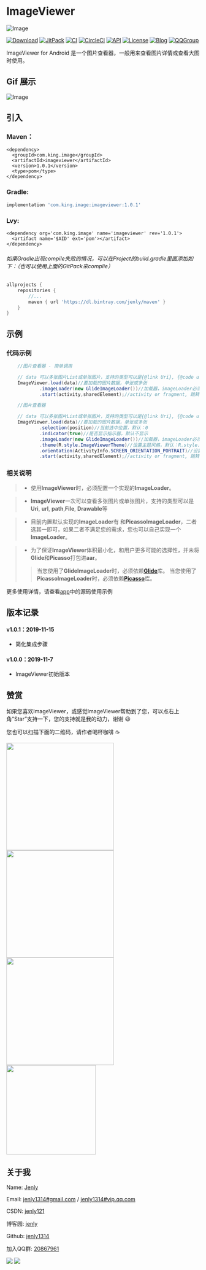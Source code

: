 # ImageViewer

![Image](app/src/main/ic_launcher-web.png)

[![Download](https://img.shields.io/badge/download-App-blue.svg)](https://raw.githubusercontent.com/jenly1314/ImageViewer/master/app/release/app-release.apk)
[![JitPack](https://jitpack.io/v/jenly1314/ImageViewer.svg)](https://jitpack.io/#jenly1314/ImageViewer)
[![CI](https://travis-ci.org/jenly1314/ImageViewer.svg?branch=master)](https://travis-ci.org/jenly1314/ImageViewer)
[![CircleCI](https://circleci.com/gh/jenly1314/ImageViewer.svg?style=svg)](https://circleci.com/gh/jenly1314/ImageViewer)
[![API](https://img.shields.io/badge/API-16%2B-blue.svg?style=flat)](https://android-arsenal.com/api?level=16)
[![License](https://img.shields.io/badge/license-MIT-blue.svg)](https://opensource.org/licenses/mit-license.php)
[![Blog](https://img.shields.io/badge/blog-Jenly-9933CC.svg)](https://jenly1314.github.io/)
[![QQGroup](https://img.shields.io/badge/QQGroup-20867961-blue.svg)](http://shang.qq.com/wpa/qunwpa?idkey=8fcc6a2f88552ea44b1411582c94fd124f7bb3ec227e2a400dbbfaad3dc2f5ad)

ImageViewer for Android 是一个图片查看器，一般用来查看图片详情或查看大图时使用。

## Gif 展示
![Image](GIF.gif)


## 引入

### Maven：
```maven
<dependency>
  <groupId>com.king.image</groupId>
  <artifactId>imageviewer</artifactId>
  <version>1.0.1</version>
  <type>pom</type>
</dependency>
```
### Gradle:
```gradle
implementation 'com.king.image:imageviewer:1.0.1'
```

### Lvy:
```lvy
<dependency org='com.king.image' name='imageviewer' rev='1.0.1'>
  <artifact name='$AID' ext='pom'></artifact>
</dependency>
```

###### 如果Gradle出现compile失败的情况，可以在Project的build.gradle里面添加如下：（也可以使用上面的GitPack来complie）
```gradle
allprojects {
    repositories {
        //...
        maven { url 'https://dl.bintray.com/jenly/maven' }
    }
}
```

## 示例

### 代码示例

```Java
    //图片查看器 - 简单调用

    // data 可以多张图片List或单张图片，支持的类型可以是{@link Uri}, {@code url}, {@code path},{@link File}, {@link DrawableRes resId}…等
    ImageViewer.load(data)//要加载的图片数据，单张或多张
            .imageLoader(new GlideImageLoader())//加载器，imageLoader必须配置，目前内置的有GlideImageLoader或PicassoImageLoader，也可以自己实现
            .start(activity,sharedElement);//activity or fragment, 跳转时的共享元素视图

```

```Java
    //图片查看器

    // data 可以多张图片List或单张图片，支持的类型可以是{@link Uri}, {@code url}, {@code path},{@link File}, {@link DrawableRes resId}…等
    ImageViewer.load(data)//要加载的图片数据，单张或多张
            .selection(position)//当前选中位置，默认：0
            .indicator(true)//是否显示指示器，默认不显示
            .imageLoader(new GlideImageLoader())//加载器，imageLoader必须配置，目前内置的有GlideImageLoader或PicassoImageLoader，也可以自己实现
            .theme(R.style.ImageViewerTheme)//设置主题风格，默认：R.style.ImageViewerTheme
            .orientation(ActivityInfo.SCREEN_ORIENTATION_PORTRAIT)//设置屏幕方向,默认：ActivityInfo.SCREEN_ORIENTATION_BEHIND
            .start(activity,sharedElement);//activity or fragment, 跳转时的共享元素视图

```

### 相关说明
> * 使用**ImageViewer**时，必须配置一个实现的**ImageLoader**。

> * **ImageViewer**一次可以查看多张图片或单张图片，支持的类型可以是**Uri**, **url**, **path**,**File**, **Drawable**等

> * 目前内置默认实现的**ImageLoader**有 和**PicassoImageLoader**，二者选其一即可，如果二者不满足您的需求，您也可以自己实现一个**ImageLoader**。

> * 为了保证**ImageViewer**体积最小化，和用户更多可能的选择性，并未将**Glide**和**Picasso**打包进**aar**。
>>    当您使用了**GlideImageLoader**时，必须依赖[**Glide**](https://github.com/bumptech/glide)库。
>>    当您使用了**PicassoImageLoader**时，必须依赖[**Picasso**](https://github.com/square/picasso)库。


更多使用详情，请查看[app](app)中的源码使用示例

## 版本记录

#### v1.0.1：2019-11-15
*  简化集成步骤

#### v1.0.0：2019-11-7
*  ImageViewer初始版本

## 赞赏
如果您喜欢ImageViewer，或感觉ImageViewer帮助到了您，可以点右上角“Star”支持一下，您的支持就是我的动力，谢谢 :smiley:<p>
您也可以扫描下面的二维码，请作者喝杯咖啡 :coffee:
    <div>
        <img src="https://jenly1314.github.io/image/pay/wxpay.png" width="280" heght="350">
        <img src="https://jenly1314.github.io/image/pay/alipay.png" width="280" heght="350">
        <img src="https://jenly1314.github.io/image/pay/qqpay.png" width="280" heght="350">
        <img src="https://jenly1314.github.io/image/alipay_red_envelopes.jpg" width="233" heght="350">
    </div>

## 关于我
   Name: <a title="关于作者" href="https://about.me/jenly1314" target="_blank">Jenly</a>

   Email: <a title="欢迎邮件与我交流" href="mailto:jenly1314@gmail.com" target="_blank">jenly1314#gmail.com</a> / <a title="给我发邮件" href="mailto:jenly1314@vip.qq.com" target="_blank">jenly1314#vip.qq.com</a>

   CSDN: <a title="CSDN博客" href="http://blog.csdn.net/jenly121" target="_blank">jenly121</a>

   博客园: <a title="博客园" href="https://www.cnblogs.com/jenly" target="_blank">jenly</a>

   Github: <a title="Github开源项目" href="https://github.com/jenly1314" target="_blank">jenly1314</a>

   加入QQ群: <a title="点击加入QQ群" href="http://shang.qq.com/wpa/qunwpa?idkey=8fcc6a2f88552ea44b1411582c94fd124f7bb3ec227e2a400dbbfaad3dc2f5ad" target="_blank">20867961</a>
   <div>
       <img src="https://jenly1314.github.io/image/jenly666.png">
       <img src="https://jenly1314.github.io/image/qqgourp.png">
   </div>
